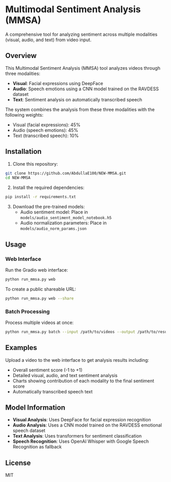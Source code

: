 # Multimodal Sentiment Analysis (MMSA)

A comprehensive tool for analyzing sentiment across multiple modalities (visual, audio, and text) from video input.

## Overview

This Multimodal Sentiment Analysis (MMSA) tool analyzes videos through three modalities:
- **Visual**: Facial expressions using DeepFace
- **Audio**: Speech emotions using a CNN model trained on the RAVDESS dataset
- **Text**: Sentiment analysis on automatically transcribed speech

The system combines the analysis from these three modalities with the following weights:
- Visual (facial expressions): 45%
- Audio (speech emotions): 45%
- Text (transcribed speech): 10%

## Installation

1. Clone this repository:
```bash
git clone https://github.com/AbdullaE100/NEW-MMSA.git
cd NEW-MMSA
```

2. Install the required dependencies:
```bash
pip install -r requirements.txt
```

3. Download the pre-trained models:
   - Audio sentiment model: Place in `models/audio_sentiment_model_notebook.h5`
   - Audio normalization parameters: Place in `models/audio_norm_params.json`

## Usage

### Web Interface

Run the Gradio web interface:

```bash
python run_mmsa.py web
```

To create a public shareable URL:

```bash
python run_mmsa.py web --share
```

### Batch Processing

Process multiple videos at once:

```bash
python run_mmsa.py batch --input /path/to/videos --output /path/to/results
```

## Examples

Upload a video to the web interface to get analysis results including:
- Overall sentiment score (-1 to +1)
- Detailed visual, audio, and text sentiment analysis
- Charts showing contribution of each modality to the final sentiment score
- Automatically transcribed speech text

## Model Information

- **Visual Analysis**: Uses DeepFace for facial expression recognition
- **Audio Analysis**: Uses a CNN model trained on the RAVDESS emotional speech dataset
- **Text Analysis**: Uses transformers for sentiment classification
- **Speech Recognition**: Uses OpenAI Whisper with Google Speech Recognition as fallback

## License

MIT 